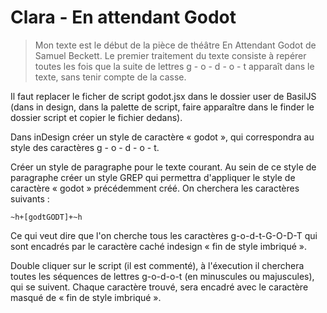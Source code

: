 # Clara - En attendant Godot #

> Mon texte est le début de la pièce de théâtre En Attendant Godot de Samuel Beckett. 
Le premier traitement du texte consiste à repérer toutes les fois que la suite de lettres g - o - d - o - t apparaît dans le texte, sans tenir compte de la casse.

Il faut replacer le ficher de script godot.jsx dans le dossier user de BasilJS (dans in design, dans la palette de script, faire apparaître dans le finder le dossier script et copier le fichier dedans).

Dans inDesign créer un style de caractère « godot », qui correspondra au style des caractères g - o - d - o - t.

Créer un style de paragraphe pour le texte courant. Au sein de ce style de paragraphe créer un style GREP qui permettra d'appliquer le style de caractère « godot » précédemment créé. On cherchera les caractères suivants : 

```~h+[godtGODT]+~h```



Ce qui veut dire que l'on cherche tous les caractères g-o-d-t-G-O-D-T qui sont encadrés par le caractère caché indesign « fin de style imbriqué ».

Double cliquer sur le script (il est commenté), à l'éxecution il cherchera toutes les séquences de lettres g-o-d-o-t (en minuscules ou majuscules), qui se suivent. Chaque caractère trouvé, sera encadré avec le caractère masqué de « fin de style imbriqué ».
